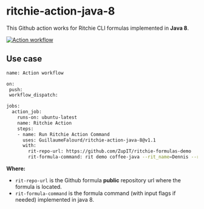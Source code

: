 # ritchie-action-java-8

This Github action works for Ritchie CLI formulas implemented in **Java 8**.

[![Action workflow](https://github.com/GuillaumeFalourd/ritchie-action-java-8/actions/workflows/main.yml/badge.svg)](https://github.com/GuillaumeFalourd/ritchie-action-java-8/actions/workflows/main.yml)

## Use case

```bash
name: Action workflow

on:
 push:
 workflow_dispatch:

jobs:
  action_job:
    runs-on: ubuntu-latest
    name: Ritchie Action
    steps:
    - name: Run Ritchie Action Command
      uses: GuillaumeFalourd/ritchie-action-java-8@v1.1
      with:
        rit-repo-url: https://github.com/ZupIT/ritchie-formulas-demo
        rit-formula-command: rit demo coffee-java --rit_name=Dennis --rit_coffee_type=espresso --rit_delivery=false
```

**Where:**

- `rit-repo-url` is the Github formula **public** repository url where the formula is located.
- `rit-formula-command` is the formula command (with input flags if needed) implemented in java 8.
